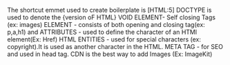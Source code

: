 The shortcut emmet used to create boilerplate is [HTML:5]
DOCTYPE is used to denote the {version oF HTML}
VOID ELEMENT- Self closing Tags (ex: images)
ELEMENT - consists of both opening and closing tag(ex: p,a,h1)   and ATTRIBUTES - used to define the character of an HTMl element(Ex: Href)
HTML ENTITIES - used for special characters (ex: copyright).It is used as another character in the HTML.
META TAG - for SEO and used in head tag.
CDN is the best way to add Images (Ex: ImageKit)
